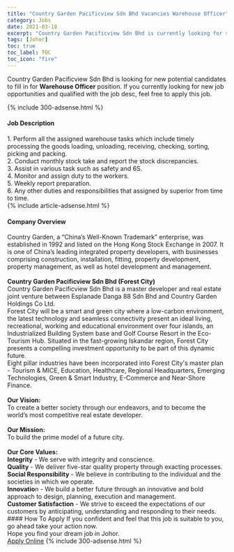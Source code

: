 ```yaml
---
title: "Country Garden Pacificview Sdn Bhd Vacancies Warehouse Officer" 
category: Jobs 
date: 2021-03-18 
excerpt: "Country Garden Pacificview Sdn Bhd is currently looking for suitable person to fill in the Warehouse Officer which based in Johor" 
tags: [Johor] 
toc: true 
toc_label: TOC 
toc_icon: "fire" 
--- 
```


<p>Country Garden Pacificview Sdn Bhd is looking for new potential candidates to fill in for <b>Warehouse Officer</b> position. If you currently looking for new job opportunities and qualified with the job desc, feel free to apply this job.
</p>{% include 300-adsense.html %} 
<div><div><h4>Job Description</h4></div><div><div><span><div><div>1. Perform all the assigned warehouse tasks which include timely processing the goods loading, unloading, receiving, checking, sorting, picking and packing.<br>2. Conduct monthly stock take and report the stock discrepancies.<br>3. Assist in various task such as safety and 6S.<br>4. Monitor and assign duty to the workers.<br>5. Weekly report preparation.<br>6. Any other duties and responsibilities that assigned by superior from time to time.</div></div></span></div></div></div> 
{% include article-adsense.html %} 
<div><div><h4>Company Overview</h4></div><div><div><span><div><div>
<div>Country Garden, a &#8220;China&#8217;s Well-Known Trademark&#8221; enterprise, was established in 1992 and listed on the Hong Kong Stock Exchange in 2007. It is one of China&#8217;s leading integrated property developers, with businesses comprising construction, installation, fitting, property development, property management, as well as hotel development and management.</div>
<div><br>
<strong>Country Garden Pacificview Sdn Bhd (Forest City)</strong></div>
<div>Country Garden Pacificview Sdn Bhd is a master developer and real estate joint venture between Esplanade Danga 88 Sdn Bhd and Country Garden Holdings Co Ltd.</div>
<div>Forest City will be a smart and green city where a low-carbon environment, the latest technology and seamless connectivity present an ideal living, recreational, working and educational environment over four islands, an Industrialized Building System base and Golf Course Resort in the Eco-Tourism Hub. Situated in the fast-growing Iskandar region, Forest City presents a compelling investment opportunity to be part of this dynamic future.</div>
<div>Eight pillar industries have been incorporated into Forest City's master plan - Tourism &amp; MICE, Education, Healthcare, Regional Headquarters, Emerging Technologies, Green &amp; Smart Industry, E-Commerce and Near-Shore Finance.</div>
<div><br>
<strong>Our Vision:</strong></div>
<div>To create a better society through our endeavors, and to become the world&#8217;s most competitive real estate developer.</div>
<div><br>
<strong>Our Mission:</strong></div>
<div>To build the prime model of a future city.</div>
<div><br>
<strong>Our Core Values:</strong></div>
<div><strong>Integrity</strong> - We serve with integrity and conscience.</div>
<div><strong>Quality</strong> - We deliver five-star quality property through exacting processes.</div>
<div><strong>Social Responsibility</strong> - We believe in contributing to the individual and the societies in which we operate.</div>
<div><strong>Innovatio</strong>n - We build a better future through an innovative and bold approach to design, planning, execution and management.</div>
<div><strong>Customer Satisfaction</strong> - We strive to exceed the expectations of our customers by anticipating, understanding and responding to their needs.</div>
</div></div></span></div></div></div> 
#### How To Apply 
If you confident and feel that this job is suitable to you, go ahead take your action now. <br/> 
Hope you find your dream job in Johor. <br/> 
<a href="https://www.jobstreet.com.my/en/job/warehouse-officer-4510086?jobId=jobstreet-my-job-4510086&" class="btn btn--info" target="_blank" rel="nofollow noopenner">Apply Online</a> 
{% include 300-adsense.html %} 